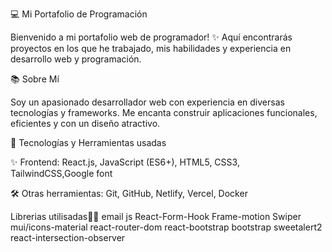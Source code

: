 💻 Mi Portafolio de Programación

Bienvenido a mi portafolio web de programador! ✨ Aquí encontrarás proyectos en los que he trabajado, mis habilidades y experiencia en desarrollo web y programación.

📚 Sobre Mí

Soy un apasionado desarrollador web con experiencia en diversas tecnologías y frameworks. Me encanta construir aplicaciones funcionales, eficientes y con un diseño atractivo.

📝 Tecnologías y Herramientas usadas

✨ Frontend: React.js, JavaScript (ES6+), HTML5, CSS3, TailwindCSS,Google font



🛠️ Otras herramientas: Git, GitHub, Netlify, Vercel, Docker

Librerias utilisadas📕📕
email js
React-Form-Hook
Frame-motion
Swiper
mui/icons-material
react-router-dom
react-bootstrap bootstrap
sweetalert2
react-intersection-observer

